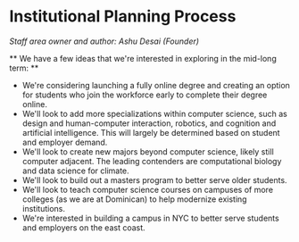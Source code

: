 # Institutional Planning Process

*Staff area owner and author: Ashu Desai (Founder)*

** We have a few ideas that we're interested in exploring in the mid-long term: **
- We're considering launching a fully online degree and creating an option for students who join the workforce early to complete their degree online.
- We'll look to add more specializations within computer science, such as design and human-computer interaction, robotics, and cognition and artificial intelligence. This will largely be determined based on student and employer demand.
- We'll look to create new majors beyond computer science, likely still computer adjacent. The leading contenders are computational biology and data science for climate.
- We'll look to build out a masters program to better serve older students.
- We'll look to teach computer science courses on campuses of more colleges (as we are at Dominican) to help modernize existing institutions.
- We're interested in building a campus in NYC to better serve students and employers on the east coast.
